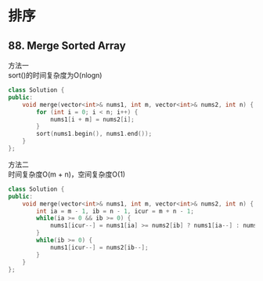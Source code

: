 # 排序
## 88. Merge Sorted Array
方法一 \
sort()的时间复杂度为O(nlogn)
```cpp
class Solution {
public:
    void merge(vector<int>& nums1, int m, vector<int>& nums2, int n) {
        for (int i = 0; i < n; i++) {
            nums1[i + m] = nums2[i];
        }
        sort(nums1.begin(), nums1.end());
    }
};
```
方法二 \
时间复杂度O(m + n)，空间复杂度O(1)
```cpp
class Solution {
public:
    void merge(vector<int>& nums1, int m, vector<int>& nums2, int n) {
        int ia = m - 1, ib = n - 1, icur = m + n - 1;
        while(ia >= 0 && ib >= 0) {
            nums1[icur--] = nums1[ia] >= nums2[ib] ? nums1[ia--] : nums2[ib--];
        }
        while(ib >= 0) {
            nums1[icur--] = nums2[ib--];
        }
    }
};
```
